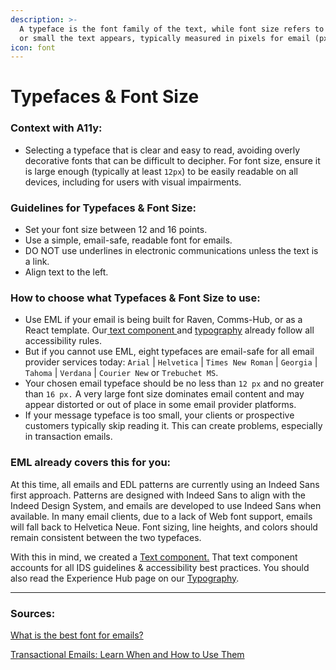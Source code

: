 ```yaml
---
description: >-
  A typeface is the font family of the text, while font size refers to how large
  or small the text appears, typically measured in pixels for email (px).
icon: font
---
```


# Typefaces & Font Size

### Context with A11y:

* Selecting a typeface that is clear and easy to read, avoiding overly decorative fonts that can be difficult to decipher. For font size, ensure it is large enough (typically at least `12px`) to be easily readable on all devices, including for users with visual impairments.&#x20;

### Guidelines for Typefaces & Font Size:

* Set your font size between 12 and 16 points.&#x20;
* Use a simple, email-safe, readable font for emails.&#x20;
* DO NOT use underlines in electronic communications unless the text is a link.
* Align text to the left.



### How to choose what Typefaces & Font Size to use:&#x20;

* Use EML if your email is being built for Raven, Comms-Hub, or as a React template. Our[ text component ](https://experience.indeed.design/components/email/text)and [typography](https://experience.indeed.design/components/email/typography) already follow all accessibility rules.&#x20;
* But if you cannot use EML, eight typefaces are email-safe for all email provider services today: `Arial` | `Helvetica` | `Times New Roman` | `Georgia` | `Tahoma` | `Verdana` | `Courier New` or `Trebuchet MS`.&#x20;
* Your chosen email typeface should be no less than `12 px` and no greater than `16 px.` A very large font size dominates email content and may appear distorted or out of place in some email provider platforms.
* If your message typeface is too small, your clients or prospective customers typically skip reading it. This can create problems, especially in transaction emails.



### EML already covers this for you:&#x20;

At this time, all emails and EDL patterns are currently using an Indeed Sans first approach. Patterns are designed with Indeed Sans to align with the Indeed Design System, and emails are developed to use Indeed Sans when available.  In many email clients, due to a lack of Web font support, emails will fall back to Helvetica Neue. Font sizing, line heights, and colors should remain consistent between the two typefaces.

With this in mind, we created a [Text component.](https://experience.indeed.design/components/email/text) That text component accounts for all IDS guidelines & accessibility best practices. You should also read the Experience Hub page on our [Typography](https://experience.indeed.design/components/email/typography).&#x20;



***

### Sources: <a href="#page-title" id="page-title"></a>

[What is the best font for emails?](https://mailchimp.com/resources/best-fonts-for-email/?igaag=154664726859\&igaat=\&igacm=20637339549\&igacr=687230856184\&igakw=\&igamt=\&igant=g\&ds\_c=DEPT\_AOC\_Google\_Search\_US\_EN\_NB\_Acquire\_Broad\_DSA-Rsrc\_US\&ds\_kids=p78250621731\&ds\_a\_lid=dsa-2227026702184\&ds\_cid=71700000115207178\&ds\_agid=58700008574686663\&gad\_source=1\&gclid=CjwKCAjw59q2BhBOEiwAKc0ijcA3eNTi0p5donKyLKiV\_tSNlS8wJ90fvjzHZt-nnsHFRVbRYNwFzxoCrU0QAvD\_BwE\&gclsrc=aw.ds)

[Transactional Emails: Learn When and How to Use Them](https://mailchimp.com/resources/how-to-use-transactional-emails/?\_gl=1\*1exqq7f\*\_up\*MQ..\&gclid=CjwKCAjw59q2BhBOEiwAKc0ijcA3eNTi0p5donKyLKiV\_tSNlS8wJ90fvjzHZt-nnsHFRVbRYNwFzxoCrU0QAvD\_BwE\&gclsrc=aw.ds)

